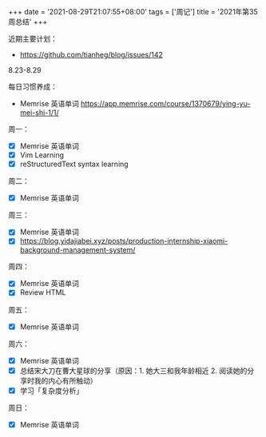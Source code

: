 +++
date = '2021-08-29T21:07:55+08:00'
tags = ['周记']
title = '2021年第35周总结'
+++

近期主要计划：

- <https://github.com/tianheg/blog/issues/142>

8.23-8.29

每日习惯养成：

- Memrise 英语单词 <https://app.memrise.com/course/1370679/ying-yu-mei-shi-1/1/>

周一：

- [x] Memrise 英语单词
- [x] Vim Learning
- [x] reStructuredText syntax learning

周二：

- [x] Memrise 英语单词

周三：

- [x] Memrise 英语单词
- [x] <https://blog.yidajiabei.xyz/posts/production-internship-xiaomi-background-management-system/>

周四：

- [x] Memrise 英语单词
- [x] Review HTML

周五：

- [x] Memrise 英语单词

周六：

- [x] Memrise 英语单词
- [x] 总结宋大刀在曹大星球的分享（原因：1. 她大三和我年龄相近 2. 阅读她的分享时我的内心有所触动）
- [x] 学习「复杂度分析」

周日：

- [x] Memrise 英语单词
